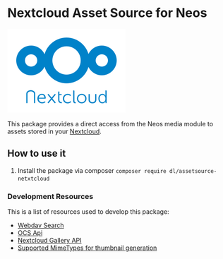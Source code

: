 # Nextcloud Asset Source for Neos

![Nextcloud](Resources/Public/Nextcloud_Logo.svg)

This package provides a direct access from the Neos media module to assets stored in your [Nextcloud](https://nextcloud.com/).

## How to use it
1. Install the package via composer `composer require dl/assetsource-netxtcloud`


### Development Resources

This is a list of resources used to develop this package:

* [Webdav Search](https://docs.nextcloud.com/server/15/developer_manual/client_apis/WebDAV/search.html)
* [OCS Api](https://docs.nextcloud.com/server/15/developer_manual/client_apis/OCS/index.html)
* [Nextcloud Gallery API](https://github.com/nextcloud/gallery/wiki/RESTful-API)
* [Supported MimeTypes for thumbnail generation](https://github.com/nextcloud/gallery/blob/e84fdf090f15b34219d5e36531990c93e7435155/lib/Service/ConfigService.php#L47)
